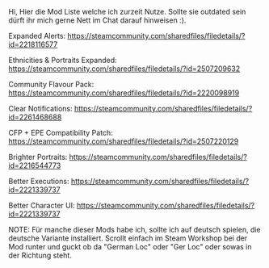  Hi, Hier die Mod Liste welche ich zurzeit Nutze. Sollte sie outdated sein dürft ihr mich gerne Nett im Chat darauf hinweisen :).
 
Expanded Alerts: https://steamcommunity.com/sharedfiles/filedetails/?id=2218116577

Ethnicities & Portraits Expanded: https://steamcommunity.com/sharedfiles/filedetails/?id=2507209632

Community Flavour Pack: https://steamcommunity.com/sharedfiles/filedetails/?id=2220098919

Clear Notifications: https://steamcommunity.com/sharedfiles/filedetails/?id=2261468688

CFP + EPE Compatibility Patch: https://steamcommunity.com/sharedfiles/filedetails/?id=2507220129

Brighter Portraits: https://steamcommunity.com/sharedfiles/filedetails/?id=2216544773

Better Executions: https://steamcommunity.com/sharedfiles/filedetails/?id=2221339737

Better Character UI: https://steamcommunity.com/sharedfiles/filedetails/?id=2221339737

NOTE: Für manche dieser Mods habe ich, sollte ich auf deutsch spielen, die deutsche Variante installiert. Scrollt einfach im Steam Workshop bei der Mod runter und guckt ob da "German Loc" oder "Ger Loc" oder sowas in der Richtung steht.



